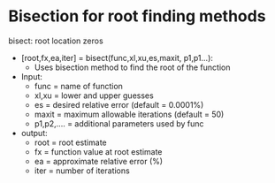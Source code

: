 # Bisection for root finding methods
 bisect: root location zeros
  * [root,fx,ea,iter] = bisect(func,xl,xu,es,maxit, p1,p1...):
      * Uses bisection method to find the root of the function
* Input:
  *  func = name of function
  *  xl,xu = lower and upper guesses
  * es = desired relative error (default = 0.0001%)
  * maxit = maximum allowable iterations (default = 50)
  * p1,p2,.... = additional parameters used by func
* output:
  * root = root estimate
  * fx = function value at root estimate
  * ea = approximate relative error (%)
  * iter = number of iterations

